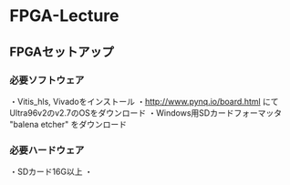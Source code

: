 # FPGA-Lecture

## FPGAセットアップ

### 必要ソフトウェア
・Vitis_hls, Vivadoをインストール
・http://www.pynq.io/board.html にてUltra96v2のv2.7のOSをダウンロード
・Windows用SDカードフォーマッタ "balena etcher" をダウンロード
### 必要ハードウェア
・SDカード16G以上
・
